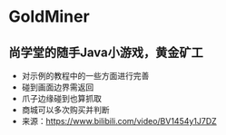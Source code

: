 # GoldMiner
## 尚学堂的随手Java小游戏，黄金矿工
 - 对示例的教程中的一些方面进行完善
  - 碰到画面边界需返回
  - 爪子边缘碰到也算抓取
  - 商城可以多次购买并判断
 - 来源：https://www.bilibili.com/video/BV1454y1J7DZ
